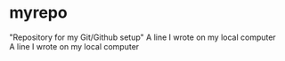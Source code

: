 # myrepo
"Repository for my Git/Github setup"
A line I wrote on my local computer  
A line I wrote on my local computer
